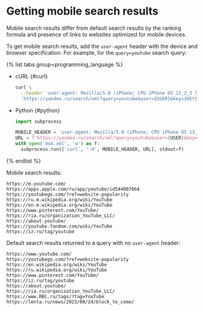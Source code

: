 # Getting mobile search results

Mobile search results differ from default search results by the ranking formula and presence of links to websites optimized for mobile devices.

To get mobile search results, add the `user-agent` header with the device and browser specification. For example, for the `query=youtube` search query:

{% list tabs group=programming_language %}

- cURL {#curl}

  ```bash
  curl \
    --header 'user-agent: Mozilla/5.0 (iPhone; CPU iPhone OS 13_2_3 like Mac OS X) AppleWebKit/605.1.15 (KHTML, like Gecko) Version/13.0.3 Mobile/15E148 Safari/604.1' \
    'https://yandex.ru/search/xml?query=youtube&user={USER}&key={KEY}&lr=2&l10n=en&page=0&groupby=attr%3Dd.mode%3Ddeep.groups-on-page%3D100.docs-in-group%3D1&filter=moderate&noredirect=1&nocache=da'
  ```

- Python {#python}

  ```python
  import subprocess
  
  MOBILE_HEADER = 'user-agent: Mozilla/5.0 (iPhone; CPU iPhone OS 13_2_3 like Mac OS X) AppleWebKit/605.1.15 (KHTML, like Gecko) Version/13.0.3 Mobile/15E148 Safari/604.1'
  URL = f'https://yandex.ru/search/xml?query=youtube&user={USER}&key={KEY}&lr=2&l10n=en&page=0&groupby=attr%3Dd.mode%3Ddeep.groups-on-page%3D100.docs-in-group%3D1&filter=moderate&noredirect=1&nocache=da'
  with open('mob.xml', 'w') as f:
    subprocess.run(['curl', '-H', MOBILE_HEADER, URL], stdout=f)
  ```

{% endlist %}

Mobile search results:

```text
https://m.youtube.com/
https://apps.apple.com/ru/app/youtube/id544007664
https://youtubego.com/?ref=website-popularity
https://ru.m.wikipedia.org/wiki/YouTube
https://en.m.wikipedia.org/wiki/YouTube
https://www.pinterest.com/YouTube/
https://ria.ru/organization_YouTube_LLC/
https://about.youtube/
https://youtube.fandom.com/wiki/YouTube
https://iz.ru/tag/youtube
```

Default search results returned to a query with no `user-agent` header:

```text
https://www.youtube.com/
https://youtubego.com/?ref=website-popularity
https://en.wikipedia.org/wiki/YouTube
https://ru.wikipedia.org/wiki/YouTube
https://www.pinterest.com/YouTube/
https://iz.ru/tag/youtube
https://about.youtube/
https://ria.ru/organization_YouTube_LLC/
https://www.RBC.ru/tags/?tag=YouTube
https://lenta.ru/news/2023/08/24/block_to_come/
```
